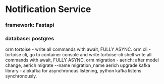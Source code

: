 # Notification Service

### framework: Fastapi
### database: postgres
orm tortoise  - write all commands with await, FULLY ASYNC.
orm cli - tortoise cli, go to container console and write tortoise-cli shell
write all commands with await, FULLY ASYNC.
orm migration - aerich:
after model change, aerich migrate --name migration_name
aerich upgrade
kafka library - aiokafka for asynchronous listening, python kafka listens synchronously.